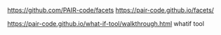 https://github.com/PAIR-code/facets
https://pair-code.github.io/facets/


https://pair-code.github.io/what-if-tool/walkthrough.html
whatif tool
